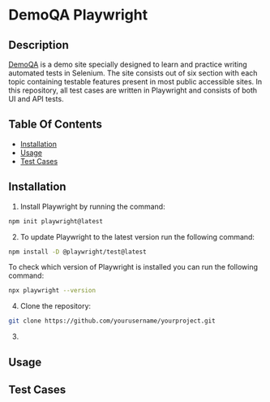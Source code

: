 # DemoQA Playwright
## Description
[DemoQA](https://demoqa.com/) is a demo site specially designed to learn and practice writing automated tests in Selenium. 
The site consists out of six section with each topic containing testable features present in most public accessible sites.
In this repository, all test cases are written in Playwright and consists of both UI and API tests.  


## Table Of Contents
- [Installation](#installation)
- [Usage](#usage)
- [Test Cases](#testcases)

## Installation
1. Install Playwright by running the command:
```bash
npm init playwright@latest
```
2. To update Playwright to the latest version run the following command:
```bash
npm install -D @playwright/test@latest
```
To check which version of Playwright is installed you can run the following command:
```bash
npx playwright --version
```
4. Clone the repository:
```bash
git clone https://github.com/yourusername/yourproject.git
```
3. 
## Usage


## Test Cases

